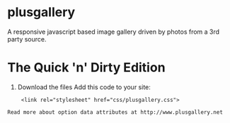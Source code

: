 plusgallery
===========

A responsive javascript based image gallery driven by photos from a 3rd party source.

The Quick 'n' Dirty Edition
=================

1. Download the files 
	 Add this code to your site: 

		<link rel="stylesheet" href="css/plusgallery.css">
 
	<!-- Load jQuery ahead of this -->
	<script src="js/plusgallery.js"></script>
	<!-- The HTML -->
  <div id="plusgallery" data-type="google" data-userid="mygoogleuserid"><!-- +Gallery http://www.plusgallery.net/ --></div>
	
	
	Read more about option data attributes at http://www.plusgallery.net